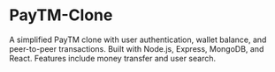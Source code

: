 # PayTM-Clone
A simplified PayTM clone with user authentication, wallet balance, and peer-to-peer transactions. Built with Node.js, Express, MongoDB, and React. Features include money transfer and user search.
